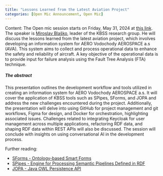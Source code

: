 ```yaml
---
title: "Lessons Learned from the Latest Aviation Project"
categories: [Open Mic Announcement, Open Mic]
---
```

Content: The Open mic session starts on Friday, May 31, 2024 at [this link](https://meet.jit.si/open-mic-kbss). The speaker is [Miroslav Blaško](https://kbss.felk.cvut.cz/web/team#miroslav-blaško), leader of the KBSS research group. He will discuss the lessons learned from the latest aviation project, which involves developing an information system for AERO Vodochody AEROSPACE a.s (AVA). This system aims to collect and process operational data to enhance the safety and reliability of aircraft. A key objective of the operational data is to provide input for failure analysis using the Fault Tree Analysis (FTA) technique.

##### The abstract

This presentation outlines the development workflow and tools utilized in creating an information system for AERO Vodochody AEROSPACE a.s. It will cover the application of KBSS tools such as SPipes, SForms, and JOPA and address the new challenges encountered during the project. Additionally, the presentation will delve into using GitHub for project management and git workflows, Figma for design, and Docker for orchestration, highlighting associated issues. Challenges related to integrating Keycloak for user management across multiple applications, refactoring RDF data, and shaping RDF data within REST APIs will also be discussed. The session will conclude with insights on using conversational AI in the development process.

Further reading:
* [SForms - Ontology-based Smart Forms](https://github.com/kbss-cvut/s-forms)
* [SPipes - Engine for Processing Semantic Pipelines Defined in RDF](https://github.com/kbss-cvut/s-forms)
* [JOPA - Java OWL Persistence API](https://github.com/kbss-cvut/jopa)
